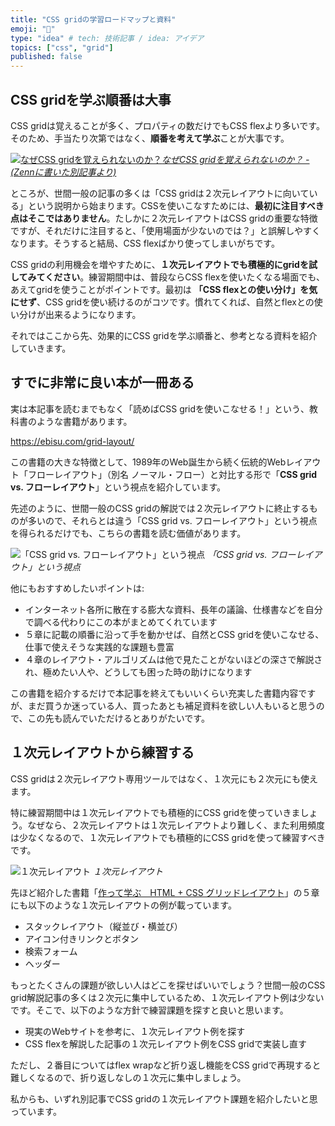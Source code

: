 ```yaml
---
title: "CSS gridの学習ロードマップと資料"
emoji: "🐷"
type: "idea" # tech: 技術記事 / idea: アイデア
topics: ["css", "grid"]
published: false
---
```


## CSS gridを学ぶ順番は大事

CSS gridは覚えることが多く、プロパティの数だけでもCSS flexより多いです。そのため、手当たり次第ではなく、**順番を考えて学ぶ**ことが大事です。

[![なぜCSS gridを覚えられないのか？](https://storage.googleapis.com/zenn-user-upload/15e4a1847895-20241217.png)*なぜCSS gridを覚えられないのか？ - (Zennに書いた別記事より)*](https://zenn.dev/richardimaoka/articles/ed12be0b12cd94)


ところが、世間一般の記事の多くは「CSS gridは２次元レイアウトに向いている」という説明から始まります。CSSを使いこなすためには、**最初に注目すべき点はそこではありません**。たしかに２次元レイアウトはCSS gridの重要な特徴ですが、それだけに注目すると、「使用場面が少ないのでは？」と誤解しやすくなります。そうすると結局、CSS flexばかり使ってしまいがちです。

CSS gridの利用機会を増やすために、**１次元レイアウトでも積極的にgridを試してみてください**。練習期間中は、普段ならCSS flexを使いたくなる場面でも、あえてgridを使うことがポイントです。最初は **「CSS flexとの使い分け」を気にせず**、CSS gridを使い続けるのがコツです。慣れてくれば、自然とflexとの使い分けが出来るようになります。

それではここから先、効果的にCSS gridを学ぶ順番と、参考となる資料を紹介していきます。

## すでに非常に良い本が一冊ある

実は本記事を読むまでもなく「読めばCSS gridを使いこなせる！」という、教科書のような書籍があります。

https://ebisu.com/grid-layout/

この書籍の大きな特徴として、1989年のWeb誕生から続く伝統的Webレイアウト「フローレイアウト」（別名 ノーマル・フロー）と対比する形で「**CSS grid vs. フローレイアウト**」という視点を紹介しています。

先述のように、世間一般のCSS gridの解説では２次元レイアウトに終止するものが多いので、それらとは違う「CSS grid vs. フローレイアウト」という視点を得られるだけでも、こちらの書籍を読む価値があります。

![*「CSS grid vs. フローレイアウト」という視点*](https://storage.googleapis.com/zenn-user-upload/64067176b824-20241217.png)
*「CSS grid vs. フローレイアウト」という視点*

他にもおすすめしたいポイントは:
- インターネット各所に散在する膨大な資料、長年の議論、仕様書などを自分で調べる代わりにこの本がまとめてくれています
- ５章に記載の順番に沿って手を動かせば、自然とCSS gridを使いこなせる、仕事で使えそうな実践的な課題も豊富
- ４章のレイアウト・アルゴリズムは他で見たことがないほどの深さで解説され、極めたい人や、どうしても困った時の助けになります

この書籍を紹介するだけで本記事を終えてもいいくらい充実した書籍内容ですが、まだ買うか迷っている人、買ったあとも補足資料を欲しい人もいると思うので、この先も読んでいただけるとありがたいです。

## １次元レイアウトから練習する

CSS gridは２次元レイアウト専用ツールではなく、１次元にも２次元にも使えます。

特に練習期間中は１次元レイアウトでも積極的にCSS gridを使っていきましょう。なぜなら、２次元レイアウトは１次元レイアウトより難しく、また利用頻度は少なくなるので、１次元レイアウトでも積極的にCSS gridを使って練習すべきです。


![１次元レイアウト](https://storage.googleapis.com/zenn-user-upload/16b92d5592a0-20241217.png)
*１次元レイアウト*

先ほど紹介した書籍「[作って学ぶ　HTML + CSS グリッドレイアウト](https://ebisu.com/grid-layout/)」の５章にも以下のような１次元レイアウトの例が載っています。

- スタックレイアウト（縦並び・横並び）
- アイコン付きリンクとボタン
- 検索フォーム
-  ヘッダー

もっとたくさんの課題が欲しい人はどこを探せばいいでしょう？世間一般のCSS grid解説記事の多くは２次元に集中しているため、１次元レイアウト例は少ないです。そこで、以下のような方針で練習課題を探すと良いと思います。

- 現実のWebサイトを参考に、１次元レイアウト例を探す
- CSS flexを解説した記事の１次元レイアウト例をCSS gridで実装し直す

ただし、２番目についてはflex wrapなど折り返し機能をCSS gridで再現すると難しくなるので、折り返しなしの１次元に集中しましょう。

私からも、いずれ別記事でCSS gridの１次元レイアウト課題を紹介したいと思っています。

## 

